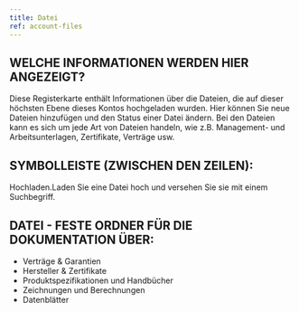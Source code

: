```yaml
---
title: Datei
ref: account-files
---
```


## WELCHE INFORMATIONEN WERDEN HIER ANGEZEIGT?
Diese Registerkarte enthält Informationen über die Dateien, die auf dieser höchsten Ebene dieses Kontos hochgeladen wurden. Hier können Sie neue Dateien hinzufügen und den Status einer Datei ändern. Bei den Dateien kann es sich um jede Art von Dateien handeln, wie z.B. Management- und Arbeitsunterlagen, Zertifikate, Verträge usw.

## SYMBOLLEISTE (ZWISCHEN DEN ZEILEN):
Hochladen.Laden Sie eine Datei hoch und versehen Sie sie mit einem Suchbegriff.

## DATEI - FESTE ORDNER FÜR DIE DOKUMENTATION ÜBER:
- Verträge & Garantien
- Hersteller & Zertifikate
- Produktspezifikationen und Handbücher
- Zeichnungen und Berechnungen
- Datenblätter